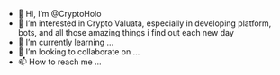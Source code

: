 - 👋 Hi, I’m @CryptoHolo
- 👀 I’m interested in Crypto Valuata, especially in developing platform, bots, and all those amazing things i find out each new day 
- 🌱 I’m currently learning ...
- 💞️ I’m looking to collaborate on ...
- 📫 How to reach me ...

<!---
CryptoHolo/CryptoHolo is a ✨ special ✨ repository because its `README.md` (this file) appears on your GitHub profile.
You can click the Preview link to take a look at your changes.
--->
